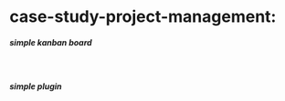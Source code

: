 <h1>case-study-project-management:</h1>
<h5>simple kanban board</h5><br>
<h5>simple plugin</h5><br>

